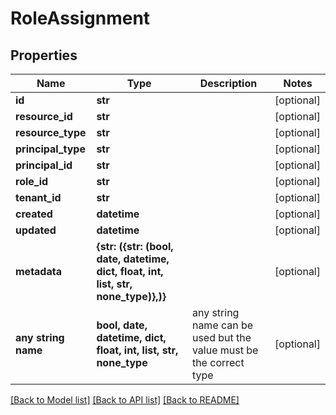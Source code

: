 # RoleAssignment


## Properties
Name | Type | Description | Notes
------------ | ------------- | ------------- | -------------
**id** | **str** |  | [optional] 
**resource_id** | **str** |  | [optional] 
**resource_type** | **str** |  | [optional] 
**principal_type** | **str** |  | [optional] 
**principal_id** | **str** |  | [optional] 
**role_id** | **str** |  | [optional] 
**tenant_id** | **str** |  | [optional] 
**created** | **datetime** |  | [optional] 
**updated** | **datetime** |  | [optional] 
**metadata** | **{str: ({str: (bool, date, datetime, dict, float, int, list, str, none_type)},)}** |  | [optional] 
**any string name** | **bool, date, datetime, dict, float, int, list, str, none_type** | any string name can be used but the value must be the correct type | [optional]

[[Back to Model list]](../README.md#documentation-for-models) [[Back to API list]](../README.md#documentation-for-api-endpoints) [[Back to README]](../README.md)


